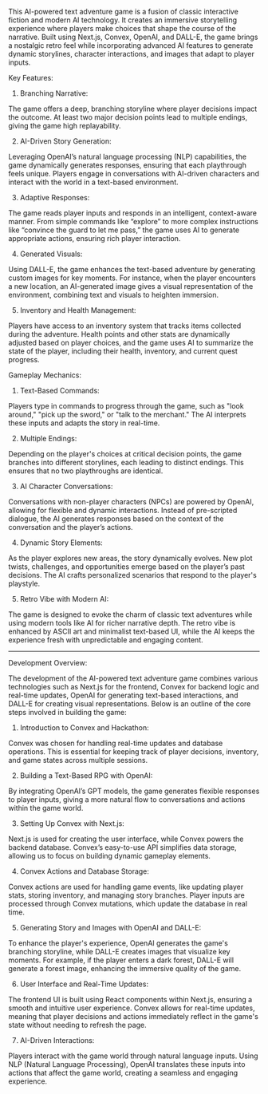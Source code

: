 This AI-powered text adventure game is a fusion of classic interactive fiction and modern AI technology. It creates an immersive storytelling experience where players make choices that shape the course of the narrative. Built using Next.js, Convex, OpenAI, and DALL-E, the game brings a nostalgic retro feel while incorporating advanced AI features to generate dynamic storylines, character interactions, and images that adapt to player inputs.

Key Features:

1. Branching Narrative:

The game offers a deep, branching storyline where player decisions impact the outcome. At least two major decision points lead to multiple endings, giving the game high replayability.



2. AI-Driven Story Generation:

Leveraging OpenAI’s natural language processing (NLP) capabilities, the game dynamically generates responses, ensuring that each playthrough feels unique. Players engage in conversations with AI-driven characters and interact with the world in a text-based environment.



3. Adaptive Responses:

The game reads player inputs and responds in an intelligent, context-aware manner. From simple commands like “explore” to more complex instructions like “convince the guard to let me pass,” the game uses AI to generate appropriate actions, ensuring rich player interaction.



4. Generated Visuals:

Using DALL-E, the game enhances the text-based adventure by generating custom images for key moments. For instance, when the player encounters a new location, an AI-generated image gives a visual representation of the environment, combining text and visuals to heighten immersion.



5. Inventory and Health Management:

Players have access to an inventory system that tracks items collected during the adventure. Health points and other stats are dynamically adjusted based on player choices, and the game uses AI to summarize the state of the player, including their health, inventory, and current quest progress.




Gameplay Mechanics:

1. Text-Based Commands:

Players type in commands to progress through the game, such as "look around," "pick up the sword," or "talk to the merchant." The AI interprets these inputs and adapts the story in real-time.



2. Multiple Endings:

Depending on the player's choices at critical decision points, the game branches into different storylines, each leading to distinct endings. This ensures that no two playthroughs are identical.



3. AI Character Conversations:

Conversations with non-player characters (NPCs) are powered by OpenAI, allowing for flexible and dynamic interactions. Instead of pre-scripted dialogue, the AI generates responses based on the context of the conversation and the player’s actions.



4. Dynamic Story Elements:

As the player explores new areas, the story dynamically evolves. New plot twists, challenges, and opportunities emerge based on the player’s past decisions. The AI crafts personalized scenarios that respond to the player's playstyle.



5. Retro Vibe with Modern AI:

The game is designed to evoke the charm of classic text adventures while using modern tools like AI for richer narrative depth. The retro vibe is enhanced by ASCII art and minimalist text-based UI, while the AI keeps the experience fresh with unpredictable and engaging content.





---

Development Overview:

The development of the AI-powered text adventure game combines various technologies such as Next.js for the frontend, Convex for backend logic and real-time updates, OpenAI for generating text-based interactions, and DALL-E for creating visual representations. Below is an outline of the core steps involved in building the game:

1. Introduction to Convex and Hackathon:

Convex was chosen for handling real-time updates and database operations. This is essential for keeping track of player decisions, inventory, and game states across multiple sessions.


2. Building a Text-Based RPG with OpenAI:

By integrating OpenAI’s GPT models, the game generates flexible responses to player inputs, giving a more natural flow to conversations and actions within the game world.


3. Setting Up Convex with Next.js:

Next.js is used for creating the user interface, while Convex powers the backend database. Convex’s easy-to-use API simplifies data storage, allowing us to focus on building dynamic gameplay elements.


4. Convex Actions and Database Storage:

Convex actions are used for handling game events, like updating player stats, storing inventory, and managing story branches. Player inputs are processed through Convex mutations, which update the database in real time.


5. Generating Story and Images with OpenAI and DALL-E:

To enhance the player's experience, OpenAI generates the game's branching storyline, while DALL-E creates images that visualize key moments. For example, if the player enters a dark forest, DALL-E will generate a forest image, enhancing the immersive quality of the game.


6. User Interface and Real-Time Updates:

The frontend UI is built using React components within Next.js, ensuring a smooth and intuitive user experience. Convex allows for real-time updates, meaning that player decisions and actions immediately reflect in the game's state without needing to refresh the page.


7. AI-Driven Interactions:

Players interact with the game world through natural language inputs. Using NLP (Natural Language Processing), OpenAI translates these inputs into actions that affect the game world, creating a seamless and engaging experience.